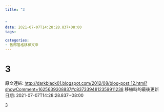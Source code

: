 ```yaml
---
title: "3


"
date: 2021-07-07T14:28:28.837+08:00
tags: 

categories:
- 舊部落格移植文章
---
```


# 3




原文連結: http://darkblack01.blogspot.com/2012/08/blog-post_12.html?showComment=1625639308837#c8373394812359911238
移植時的最後更新日期: 2021-07-07T14:28:28.837+08:00

3<br /><br /><br />
